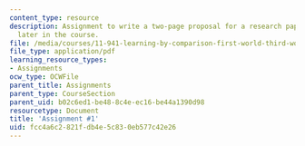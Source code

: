 ```yaml
---
content_type: resource
description: Assignment to write a two-page proposal for a research paper to be written
  later in the course.
file: /media/courses/11-941-learning-by-comparison-first-world-third-world-cities-fall-2008/fcc4a6c2821fdb4e5c830eb577c42e26_MIT11_941f08_assn01.pdf
file_type: application/pdf
learning_resource_types:
- Assignments
ocw_type: OCWFile
parent_title: Assignments
parent_type: CourseSection
parent_uid: b02c6ed1-be48-8c4e-ec16-be44a1390d98
resourcetype: Document
title: 'Assignment #1'
uid: fcc4a6c2-821f-db4e-5c83-0eb577c42e26
---
```

